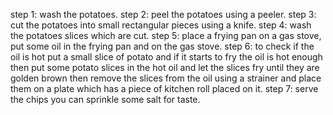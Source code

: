 step 1: wash the potatoes.
step 2: peel the potatoes using a peeler.
step 3: cut the potatoes into small rectangular pieces using a knife.
step 4: wash the potatoes slices which are cut.
step 5: place a frying pan on a gas stove, put some oil in the frying pan and on the gas stove.
step 6: to check if the oil is hot put a small slice of potato
and if it starts to fry the oil is hot enough then put some potato slices in the hot oil and let the slices fry until they are golden brown then remove the slices from the oil using a strainer and place them on a plate which has a piece of kitchen roll placed on it.
step 7: serve the chips you can sprinkle some salt for taste.